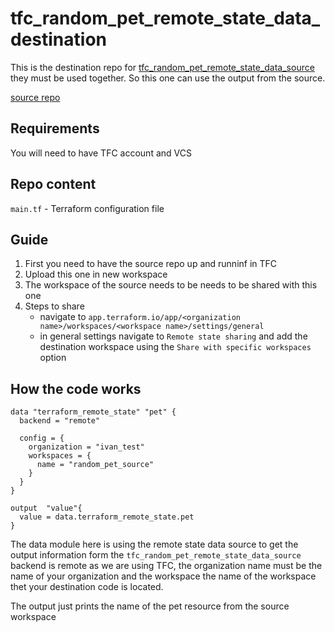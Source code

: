 # tfc_random_pet_remote_state_data_destination

This is the destination repo for [tfc_random_pet_remote_state_data_source](https://github.com/igabrpro/tfc_random_pet_remote_state_data_source.git) they must be used together. So this one can use the output from the source.

[source repo](https://github.com/igabrpro/tfc_random_pet_remote_state_data_source.git)

## Requirements
You will need to have TFC account and VCS

## Repo content 
```main.tf``` - Terraform configuration file

## Guide
1. First you need to have the source repo up and runninf in TFC
2. Upload this one in new workspace
3. The workspace of the source needs to be needs to be shared with this one 
4. Steps to share 
    - navigate to ```app.terraform.io/app/<organization name>/workspaces/<workspace name>/settings/general```
    - in general settings navigate to ```Remote state sharing``` and add the destination workspace using the ```Share with specific workspaces```  option 

## How the code works

```
data "terraform_remote_state" "pet" {
  backend = "remote"

  config = {
    organization = "ivan_test"
    workspaces = {
      name = "random_pet_source"
    }
  }
}

output  "value"{
  value = data.terraform_remote_state.pet
}
```

The data module here is using the remote state data source to get the output information form the ```tfc_random_pet_remote_state_data_source``` backend is remote as we are using TFC, the organization name must be the name of your organization and the workspace the name of the workspace thet your destination code is located.

The output just prints the name of the pet resource from the source workspace 


